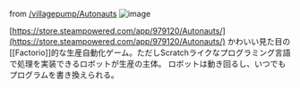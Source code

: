 
from [/villagepump/Autonauts](https://scrapbox.io/villagepump/Autonauts)
![image](https://gyazo.com/b59a2d6bf1a1e253a52f60d793acb6cb/thumb/1000)

[https://store.steampowered.com/app/979120/Autonauts/](https://store.steampowered.com/app/979120/Autonauts/)
かわいい見た目の[[Factorio]]的な生産自動化ゲーム。ただしScratchライクなプログラミング言語で処理を実装できるロボットが生産の主体。
ロボットは動き回るし、いつでもプログラムを書き換えられる。